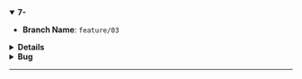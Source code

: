 <details open>
<summary id="7-"><strong>7-</strong></summary>

- **Branch Name**: `feature/03`

<details>
<summary><strong>Details</strong></summary>

- **Architecture**:
![alt text](img/common/1734321999000-e6a3e4a3-3edf-46fe-9d11-d6cd0e5feb28_16.jpg)
- **Implementation**:
    - `BuildingBlock` change
        - Install common library
            - `FluentValidation.DependencyInjectionExtensions` `11.11.0`
            - `FluentValidation` `11.11.0`
        - Implement `ValidationBehavior` for validate all validator class and return errors if any
    - `CatalogAPI` change
        - Register/Implement common library
            - `FluentValidation.DependencyInjectionExtensions`
            - `FluentValidation`


</details>
   
<details>
<summary><strong>Bug</strong></summary>

</details>

</details>

---